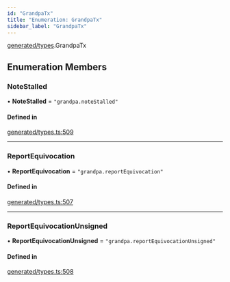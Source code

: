 ```yaml
---
id: "GrandpaTx"
title: "Enumeration: GrandpaTx"
sidebar_label: "GrandpaTx"
---
```


[generated/types](../../../../modules/Generated/Types/Types.md).GrandpaTx

## Enumeration Members

### NoteStalled

• **NoteStalled** = ``"grandpa.noteStalled"``

#### Defined in

[generated/types.ts:509](https://github.com/PolymeshAssociation/polymesh-sdk/blob/8a9e72221/src/generated/types.ts#L509)

___

### ReportEquivocation

• **ReportEquivocation** = ``"grandpa.reportEquivocation"``

#### Defined in

[generated/types.ts:507](https://github.com/PolymeshAssociation/polymesh-sdk/blob/8a9e72221/src/generated/types.ts#L507)

___

### ReportEquivocationUnsigned

• **ReportEquivocationUnsigned** = ``"grandpa.reportEquivocationUnsigned"``

#### Defined in

[generated/types.ts:508](https://github.com/PolymeshAssociation/polymesh-sdk/blob/8a9e72221/src/generated/types.ts#L508)
